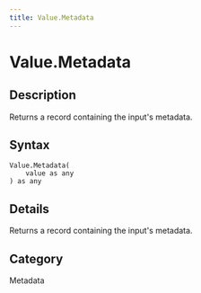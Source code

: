 ```yaml
---
title: Value.Metadata
---
```


# Value.Metadata


## Description

Returns a record containing the input&#39;s metadata.


## Syntax

```powerquery
Value.Metadata(
    value as any
) as any
```


## Details

Returns a record containing the input's metadata.



## Category
Metadata

